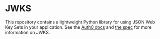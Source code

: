 # JWKS

This repository contains a lightweight Python library for using JSON Web Key Sets in your application. See the [Auth0 docs](https://auth0.com/docs/tokens/json-web-tokens/json-web-key-sets) and [the spec](https://tools.ietf.org/html/rfc7517) for more information on JWKS.
